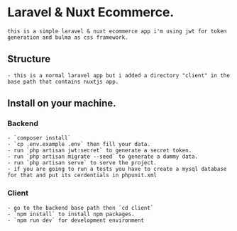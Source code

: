# Laravel & Nuxt Ecommerce.
    this is a simple laravel & nuxt ecommerce app i'm using jwt for token generation and bulma as css framework.

## Structure
    - this is a normal laravel app but i added a directory "client" in the base path that contains nuxtjs app.

## Install on your machine.

### Backend
    - `composer install`
    - `cp .env.example .env` then fill your data.
    - run `php artisan jwt:secret` to generate a secret token.
    - run `php artisan migrate --seed` to generate a dummy data.
    - run `php artisan serve` to serve the project.
    - if you are going to run a tests you have to create a mysql database for that and put its cerdentials in phpunit.xml
### Client
    - go to the backend base path then `cd client`
    - `npm install` to install npm packages.
    - `npm run dev` for development environment
